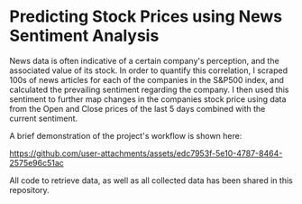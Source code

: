 # Predicting Stock Prices using News Sentiment Analysis

News data is often indicative of a certain company's perception, and the associated value of its stock. In order to quantify this correlation, I scraped 100s of news articles for each of the companies in the S&P500 index, and calculated the prevailing sentiment regarding the company. I then used this sentiment to further map changes in the companies stock price using data from the Open and Close prices of the last 5 days combined with the current sentiment.

A brief demonstration of the project's workflow is shown here:

https://github.com/user-attachments/assets/edc7953f-5e10-4787-8464-2575e96c51ac


All code to retrieve data, as well as all collected data has been shared in this repository.

